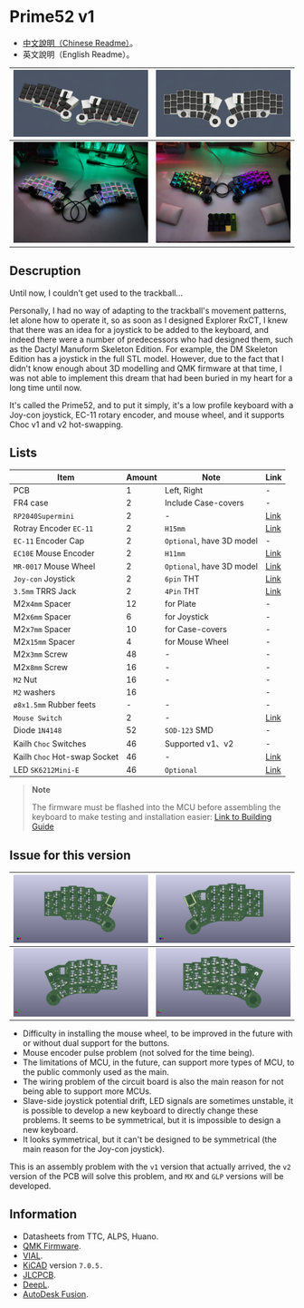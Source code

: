 # Prime52 v1

- [中文說明（Chinese Readme）](readme.md)。
- 英文說明（English Readme）。

|![info](pic/info.png)|![info](pic/info2.png)|
|--|--|
|![info](pic/info3.jpg)|![info](pic/info4.jpg)|

## Descruption

Until now, I couldn't get used to the trackball...

Personally, I had no way of adapting to the trackball's movement patterns, let alone how to operate it, so as soon as I designed Explorer RxCT, I knew that there was an idea for a joystick to be added to the keyboard, and indeed there were a number of predecessors who had designed them, such as the Dactyl Manuform Skeleton Edition. For example, the DM Skeleton Edition has a joystick in the full STL model. However, due to the fact that I didn't know enough about 3D modelling and QMK firmware at that time, I was not able to implement this dream that had been buried in my heart for a long time until now.

It's called the Prime52, and to put it simply, it's a low profile keyboard with a Joy-con joystick, EC-11 rotary encoder, and mouse wheel, and it supports Choc v1 and v2 hot-swapping.

## Lists

|Item|Amount|Note|Link|
|--|--|--|--|
|PCB|1|Left, Right|-|
|FR4 case|2|Include Case-covers|-|
|`RP2040Supermini`|2|-|[Link](https://www.aliexpress.com/item/1005006096780891.html?channel=twinner)|
|Rotray Encoder `EC-11`|2|`H15mm`|[Link](https://www.aliexpress.com/item/1005006104167148.html?channel=twinner)| 
|`EC-11` Encoder Cap|2|`Optional`, have 3D model|-|
|`EC10E` Mouse Encoder|2|`H11mm`|[Link](https://www.aliexpress.com/item/1005006279296138.html?channel=twinner)|
|`MR-0017` Mouse Wheel|2|`Optional`, have 3D model|[Link](https://www.aliexpress.com/item/1005005878223914.html?channel=twinner)|
|`Joy-con` Joystick|2|`6pin` THT|[Link](https://vi.aliexpress.com/item/1005006061159473.html)|
|`3.5mm` TRRS Jack|2|`4Pin` THT|[Link](https://vi.aliexpress.com/item/1005003299392377.html?channel=twinner)|
|M2x`4mm` Spacer|12|for Plate|-|
|M2x`6mm` Spacer|6|for Joystick|-|
|M2x`7mm` Spacer|10|for Case-covers|-|
|M2x`15mm` Spacer|4|for Mouse Wheel|-|
|M2x`3mm` Screw|48|-|-|
|M2x`8mm` Screw|16|-|-|
|`M2` Nut|16|-|-|
|`M2` washers|16||-|
|`ø8x1.5mm` Rubber feets|-|-|-|
|`Mouse Switch`|2|-|[Link](https://vi.aliexpress.com/w/wholesale-mouse-switch.html?spm=a2g0o.productlist.search.0)|
|Diode `1N4148`|52|`SOD-123` SMD|-|
|Kailh `Choc` Switches|46|Supported v1、v2|-|
|Kailh `Choc` Hot-swap Socket|46|-|[Link](https://vi.aliexpress.com/item/1005003879769486.html?channel=twinner)|
|LED `SK6212Mini-E`|46|`Optional`|[Link](https://vi.aliexpress.com/item/1005005956813491.html?channel=twinner)|

> **Note**
>
> The firmware must be flashed into the MCU before assembling the keyboard to make testing and installation easier: [Link to Building Guide](guide.md)

## Issue for this version

|![pcb](pic/pcbl.png)|![pcb](pic/pcbr.png)|
|--|--|
|![pcb](pic/pcbl2.png)|![pcb](pic/pcbr2.png)|

- Difficulty in installing the mouse wheel, to be improved in the future with or without dual support for the buttons.
- Mouse encoder pulse problem (not solved for the time being).
- The limitations of MCU, in the future, can support more types of MCU, to the public commonly used as the main.
- The wiring problem of the circuit board is also the main reason for not being able to support more MCUs.
- Slave-side joystick potential drift, LED signals are sometimes unstable, it is possible to develop a new keyboard to directly change these problems. It seems to be symmetrical, but it is impossible to design a new keyboard.
- It looks symmetrical, but it can't be designed to be symmetrical (the main reason for the Joy-con joystick).

This is an assembly problem with the `v1` version that actually arrived, the `v2` version of the PCB will solve this problem, and `MX` and `GLP` versions will be developed.

## Information

- Datasheets from TTC, ALPS, Huano.
- [QMK Firmware](https://qmk.fm/).
- [VIAL](https://get.vial.today/).
- [KiCAD](https://www.kicad.org/) version `7.0.5.`
- [JLCPCB](https://jlcpcb.com/).
- [DeepL](https://www.deepl.com/translator).
- [AutoDesk Fusion](https://www.autodesk.com/products/fusion-360/free-trial).








